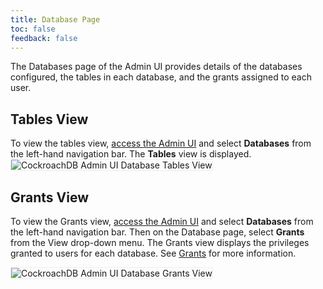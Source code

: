 ```yaml
---
title: Database Page
toc: false
feedback: false
---
```


The Databases page of the Admin UI provides details of the databases configured, the tables in each database, and the grants assigned to each user.

<div id="toc"></div>

## Tables View  

To view the tables view, [access the Admin UI](https://www.cockroachlabs.com/docs/dev/explore-the-admin-ui.html#access-the-admin-ui) and select **Databases** from the left-hand navigation bar. The **Tables** view is displayed.
<img src="{{ 'images/admin_ui_database_tables_view.png' | relative_url }}" alt="CockroachDB Admin UI Database Tables View" style="border:1px solid #eee;max-width:100%" />


## Grants View
To view the Grants view, [access the Admin UI](https://www.cockroachlabs.com/docs/dev/explore-the-admin-ui.html#access-the-admin-ui) and select **Databases** from the left-hand navigation bar. Then on the Database page, select **Grants** from the View drop-down menu.
The Grants view displays the privileges granted to users for each database. See [Grants](https://www.cockroachlabs.com/docs/stable/grant.html) for more information.

<img src="{{ 'images/admin_ui_database_grants_view.png' | relative_url }}" alt="CockroachDB Admin UI Database Grants View" style="border:1px solid #eee;max-width:100%" />